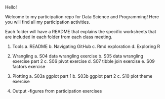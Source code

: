 Hello!

Welcome to my participation repo for Data Science and Programming!
Here you will find all my participation activities. 

Each folder will have a README that explains the specific worksheets that are included in each folder from each class meeting. 

1.	Tools
a.	README
b.	Navigating GitHub
c.	Rmd exploration
d.	Exploring R

2.	Wrangling
a.	S04 data wrangling exercise
b.	S05 data wrangling exercise part 2
c.	S06 pivot exercise
d.	S07 tibble join exercise
e.	S09 factors exercise

3.	Plotting
a.	S03a ggplot part 1
b.	S03b ggplot part 2
c.	S10 plot theme exercise

4.  Output
-figures from participation exercises 
 
